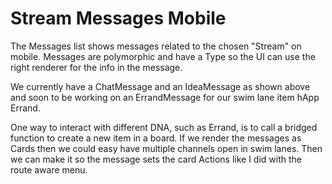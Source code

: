 # Stream Messages Mobile
The Messages list shows messages related to the chosen "Stream" on mobile. Messages are polymorphic and have a Type so the UI can use the right renderer for the info in the message.

We currently have a ChatMessage and an IdeaMessage as shown above and soon to be working on an ErrandMessage for our swim lane item hApp Errand.

One way to interact with different DNA, such as Errand, is to call a bridged function to create a new item in a board.
If we render the messages as Cards then we could easy have multiple channels open in swim lanes.
Then we can make it so the message sets the card Actions like I did with the route aware menu.
